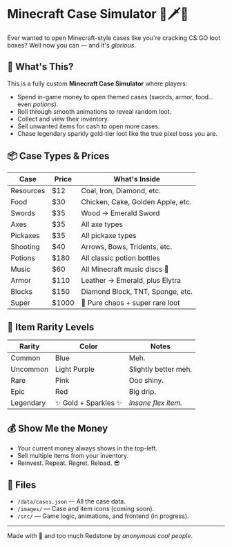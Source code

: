 # Minecraft Case Simulator 💎🗡️🍗

Ever wanted to open Minecraft-style cases like you're cracking CS:GO loot boxes? Well now you can — and it's *glorious*.

## 💼 What's This?

This is a fully custom **Minecraft Case Simulator** where players:
- Spend in-game money to open themed cases (swords, armor, food... even *potions*).
- Roll through smooth animations to reveal random loot.
- Collect and view their inventory.
- Sell unwanted items for cash to open more cases.
- Chase legendary sparkly gold-tier loot like the true pixel boss you are.

## 📦 Case Types & Prices

| Case          | Price   | What's Inside                       |
|---------------|---------|-------------------------------------|
| Resources     | $12     | Coal, Iron, Diamond, etc.           |
| Food          | $30     | Chicken, Cake, Golden Apple, etc.   |
| Swords        | $35     | Wood → Emerald Sword                |
| Axes          | $35     | All axe types                       |
| Pickaxes      | $35     | All pickaxe types                   |
| Shooting      | $40     | Arrows, Bows, Tridents, etc.        |
| Potions       | $180    | All classic potion bottles          |
| Music         | $60     | All Minecraft music discs 🎵        |
| Armor         | $110    | Leather → Emerald, plus Elytra      |
| Blocks        | $150    | Diamond Block, TNT, Sponge, etc.    |
| Super         | $1000   | 🤑 Pure chaos + super rare loot      |

## 🧪 Item Rarity Levels

| Rarity     | Color            | Notes                             |
|------------|------------------|-----------------------------------|
| Common     | Blue             | Meh.                              |
| Uncommon   | Light Purple     | Slightly better meh.              |
| Rare       | Pink             | Ooo shiny.                        |
| Epic       | Red              | Big drip.                         |
| Legendary  | ✨ Gold + Sparkles ✨ | *Insane flex item.*             |

## 💰 Show Me the Money

- Your current money always shows in the top-left.
- Sell multiple items from your inventory.
- Reinvest. Repeat. Regret. Reload. 😎

## 📁 Files

- `/data/cases.json` — All the case data.
- `/images/` — Case and item icons (coming soon).
- `/src/` — Game logic, animations, and frontend (in progress).

---

Made with 💚 and too much Redstone by *anonymous cool people*.
